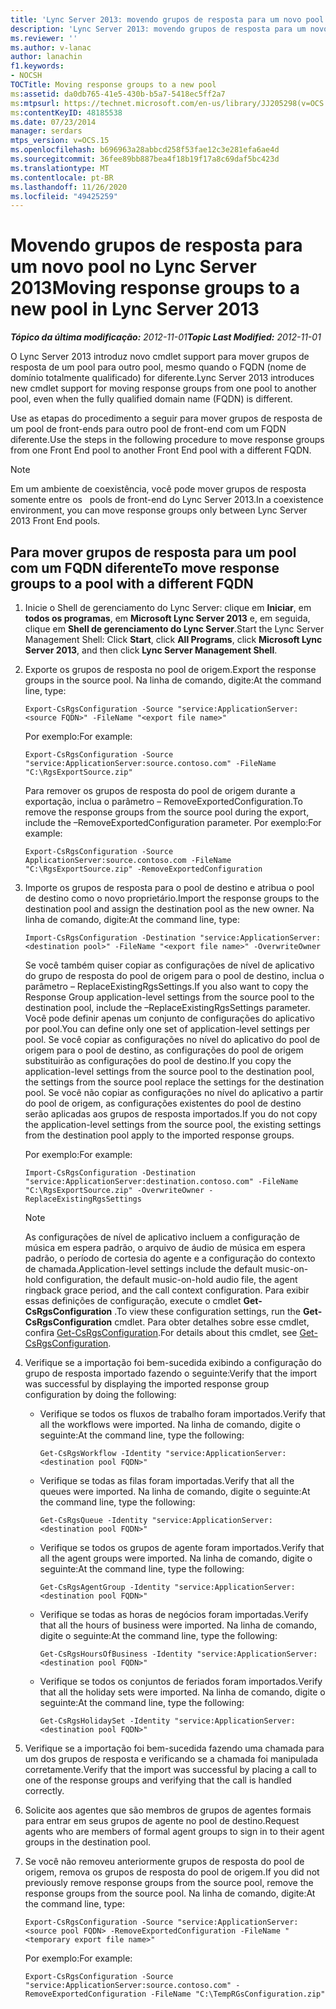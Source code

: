 ```yaml
---
title: 'Lync Server 2013: movendo grupos de resposta para um novo pool'
description: 'Lync Server 2013: movendo grupos de resposta para um novo pool.'
ms.reviewer: ''
ms.author: v-lanac
author: lanachin
f1.keywords:
- NOCSH
TOCTitle: Moving response groups to a new pool
ms:assetid: da0db765-41e5-430b-b5a7-5418ec5ff2a7
ms:mtpsurl: https://technet.microsoft.com/en-us/library/JJ205298(v=OCS.15)
ms:contentKeyID: 48185538
ms.date: 07/23/2014
manager: serdars
mtps_version: v=OCS.15
ms.openlocfilehash: b696963a28abbcd258f53fae12c3e281efa6ae4d
ms.sourcegitcommit: 36fee89bb887bea4f18b19f17a8c69daf5bc423d
ms.translationtype: MT
ms.contentlocale: pt-BR
ms.lasthandoff: 11/26/2020
ms.locfileid: "49425259"
---
```

# <a name="moving-response-groups-to-a-new-pool-in-lync-server-2013"></a><span data-ttu-id="98c33-103">Movendo grupos de resposta para um novo pool no Lync Server 2013</span><span class="sxs-lookup"><span data-stu-id="98c33-103">Moving response groups to a new pool in Lync Server 2013</span></span>

<div data-xmlns="http://www.w3.org/1999/xhtml">

<div class="topic" data-xmlns="http://www.w3.org/1999/xhtml" data-msxsl="urn:schemas-microsoft-com:xslt" data-cs="https://msdn.microsoft.com/">

<div data-asp="https://msdn2.microsoft.com/asp">



</div>

<div id="mainSection">

<div id="mainBody"><span data-ttu-id="98c33-104">

<span> </span></span><span class="sxs-lookup"><span data-stu-id="98c33-104">

<span> </span></span></span>

<span data-ttu-id="98c33-105">_**Tópico da última modificação:** 2012-11-01_</span><span class="sxs-lookup"><span data-stu-id="98c33-105">_**Topic Last Modified:** 2012-11-01_</span></span>

<span data-ttu-id="98c33-106">O Lync Server 2013 introduz novo cmdlet support para mover grupos de resposta de um pool para outro pool, mesmo quando o FQDN (nome de domínio totalmente qualificado) for diferente.</span><span class="sxs-lookup"><span data-stu-id="98c33-106">Lync Server 2013 introduces new cmdlet support for moving response groups from one pool to another pool, even when the fully qualified domain name (FQDN) is different.</span></span>

<span data-ttu-id="98c33-107">Use as etapas do procedimento a seguir para mover grupos de resposta de um pool de front-ends para outro pool de front-end com um FQDN diferente.</span><span class="sxs-lookup"><span data-stu-id="98c33-107">Use the steps in the following procedure to move response groups from one Front End pool to another Front End pool with a different FQDN.</span></span>

<div>


> [!NOTE]  
> <span data-ttu-id="98c33-108">Em um ambiente de coexistência, você pode mover grupos de resposta somente entre os &nbsp; pools de front-end do Lync Server 2013.</span><span class="sxs-lookup"><span data-stu-id="98c33-108">In a coexistence environment, you can move response groups only between Lync Server 2013&nbsp;Front End pools.</span></span>



</div>

<div>

## <a name="to-move-response-groups-to-a-pool-with-a-different-fqdn"></a><span data-ttu-id="98c33-109">Para mover grupos de resposta para um pool com um FQDN diferente</span><span class="sxs-lookup"><span data-stu-id="98c33-109">To move response groups to a pool with a different FQDN</span></span>

1.  <span data-ttu-id="98c33-110">Inicie o Shell de gerenciamento do Lync Server: clique em **Iniciar**, em **todos os programas**, em **Microsoft Lync Server 2013** e, em seguida, clique em **Shell de gerenciamento do Lync Server**.</span><span class="sxs-lookup"><span data-stu-id="98c33-110">Start the Lync Server Management Shell: Click **Start**, click **All Programs**, click **Microsoft Lync Server 2013**, and then click **Lync Server Management Shell**.</span></span>

2.  <span data-ttu-id="98c33-111">Exporte os grupos de resposta no pool de origem.</span><span class="sxs-lookup"><span data-stu-id="98c33-111">Export the response groups in the source pool.</span></span> <span data-ttu-id="98c33-112">Na linha de comando, digite:</span><span class="sxs-lookup"><span data-stu-id="98c33-112">At the command line, type:</span></span>
    
        Export-CsRgsConfiguration -Source "service:ApplicationServer:<source FQDN>" -FileName "<export file name>"
    
    <span data-ttu-id="98c33-113">Por exemplo:</span><span class="sxs-lookup"><span data-stu-id="98c33-113">For example:</span></span>
    
        Export-CsRgsConfiguration -Source "service:ApplicationServer:source.contoso.com" -FileName "C:\RgsExportSource.zip"
    
    <span data-ttu-id="98c33-114">Para remover os grupos de resposta do pool de origem durante a exportação, inclua o parâmetro – RemoveExportedConfiguration.</span><span class="sxs-lookup"><span data-stu-id="98c33-114">To remove the response groups from the source pool during the export, include the –RemoveExportedConfiguration parameter.</span></span> <span data-ttu-id="98c33-115">Por exemplo:</span><span class="sxs-lookup"><span data-stu-id="98c33-115">For example:</span></span>
    
        Export-CsRgsConfiguration -Source ApplicationServer:source.contoso.com -FileName "C:\RgsExportSource.zip" -RemoveExportedConfiguration

3.  <span data-ttu-id="98c33-116">Importe os grupos de resposta para o pool de destino e atribua o pool de destino como o novo proprietário.</span><span class="sxs-lookup"><span data-stu-id="98c33-116">Import the response groups to the destination pool and assign the destination pool as the new owner.</span></span> <span data-ttu-id="98c33-117">Na linha de comando, digite:</span><span class="sxs-lookup"><span data-stu-id="98c33-117">At the command line, type:</span></span>
    
        Import-CsRgsConfiguration -Destination "service:ApplicationServer:<destination pool>" -FileName "<export file name>" -OverwriteOwner
    
    <span data-ttu-id="98c33-118">Se você também quiser copiar as configurações de nível de aplicativo do grupo de resposta do pool de origem para o pool de destino, inclua o parâmetro – ReplaceExistingRgsSettings.</span><span class="sxs-lookup"><span data-stu-id="98c33-118">If you also want to copy the Response Group application-level settings from the source pool to the destination pool, include the –ReplaceExistingRgsSettings parameter.</span></span> <span data-ttu-id="98c33-119">Você pode definir apenas um conjunto de configurações do aplicativo por pool.</span><span class="sxs-lookup"><span data-stu-id="98c33-119">You can define only one set of application-level settings per pool.</span></span> <span data-ttu-id="98c33-120">Se você copiar as configurações no nível do aplicativo do pool de origem para o pool de destino, as configurações do pool de origem substituirão as configurações do pool de destino.</span><span class="sxs-lookup"><span data-stu-id="98c33-120">If you copy the application-level settings from the source pool to the destination pool, the settings from the source pool replace the settings for the destination pool.</span></span> <span data-ttu-id="98c33-121">Se você não copiar as configurações no nível do aplicativo a partir do pool de origem, as configurações existentes do pool de destino serão aplicadas aos grupos de resposta importados.</span><span class="sxs-lookup"><span data-stu-id="98c33-121">If you do not copy the application-level settings from the source pool, the existing settings from the destination pool apply to the imported response groups.</span></span>
    
    <span data-ttu-id="98c33-122">Por exemplo:</span><span class="sxs-lookup"><span data-stu-id="98c33-122">For example:</span></span>
    
        Import-CsRgsConfiguration -Destination "service:ApplicationServer:destination.contoso.com" -FileName "C:\RgsExportSource.zip" -OverwriteOwner -ReplaceExistingRgsSettings
    
    <div>
    

    > [!NOTE]  
    > <span data-ttu-id="98c33-123">As configurações de nível de aplicativo incluem a configuração de música em espera padrão, o arquivo de áudio de música em espera padrão, o período de cortesia do agente e a configuração do contexto de chamada.</span><span class="sxs-lookup"><span data-stu-id="98c33-123">Application-level settings include the default music-on-hold configuration, the default music-on-hold audio file, the agent ringback grace period, and the call context configuration.</span></span> <span data-ttu-id="98c33-124">Para exibir essas definições de configuração, execute o cmdlet <STRONG>Get-CsRgsConfiguration</STRONG> .</span><span class="sxs-lookup"><span data-stu-id="98c33-124">To view these configuration settings, run the <STRONG>Get-CsRgsConfiguration</STRONG> cmdlet.</span></span> <span data-ttu-id="98c33-125">Para obter detalhes sobre esse cmdlet, confira <A href="https://docs.microsoft.com/powershell/module/skype/Get-CsRgsConfiguration">Get-CsRgsConfiguration</A>.</span><span class="sxs-lookup"><span data-stu-id="98c33-125">For details about this cmdlet, see <A href="https://docs.microsoft.com/powershell/module/skype/Get-CsRgsConfiguration">Get-CsRgsConfiguration</A>.</span></span>

    
    </div>

4.  <span data-ttu-id="98c33-126">Verifique se a importação foi bem-sucedida exibindo a configuração do grupo de resposta importado fazendo o seguinte:</span><span class="sxs-lookup"><span data-stu-id="98c33-126">Verify that the import was successful by displaying the imported response group configuration by doing the following:</span></span>
    
      - <span data-ttu-id="98c33-127">Verifique se todos os fluxos de trabalho foram importados.</span><span class="sxs-lookup"><span data-stu-id="98c33-127">Verify that all the workflows were imported.</span></span> <span data-ttu-id="98c33-128">Na linha de comando, digite o seguinte:</span><span class="sxs-lookup"><span data-stu-id="98c33-128">At the command line, type the following:</span></span>
        
            Get-CsRgsWorkflow -Identity "service:ApplicationServer:<destination pool FQDN>"
    
      - <span data-ttu-id="98c33-129">Verifique se todas as filas foram importadas.</span><span class="sxs-lookup"><span data-stu-id="98c33-129">Verify that all the queues were imported.</span></span> <span data-ttu-id="98c33-130">Na linha de comando, digite o seguinte:</span><span class="sxs-lookup"><span data-stu-id="98c33-130">At the command line, type the following:</span></span>
        
            Get-CsRgsQueue -Identity "service:ApplicationServer:<destination pool FQDN>"
    
      - <span data-ttu-id="98c33-131">Verifique se todos os grupos de agente foram importados.</span><span class="sxs-lookup"><span data-stu-id="98c33-131">Verify that all the agent groups were imported.</span></span> <span data-ttu-id="98c33-132">Na linha de comando, digite o seguinte:</span><span class="sxs-lookup"><span data-stu-id="98c33-132">At the command line, type the following:</span></span>
        
            Get-CsRgsAgentGroup -Identity "service:ApplicationServer:<destination pool FQDN>"
    
      - <span data-ttu-id="98c33-133">Verifique se todas as horas de negócios foram importadas.</span><span class="sxs-lookup"><span data-stu-id="98c33-133">Verify that all the hours of business were imported.</span></span> <span data-ttu-id="98c33-134">Na linha de comando, digite o seguinte:</span><span class="sxs-lookup"><span data-stu-id="98c33-134">At the command line, type the following:</span></span>
        
            Get-CsRgsHoursOfBusiness -Identity "service:ApplicationServer:<destination pool FQDN>" 
    
      - <span data-ttu-id="98c33-135">Verifique se todos os conjuntos de feriados foram importados.</span><span class="sxs-lookup"><span data-stu-id="98c33-135">Verify that all the holiday sets were imported.</span></span> <span data-ttu-id="98c33-136">Na linha de comando, digite o seguinte:</span><span class="sxs-lookup"><span data-stu-id="98c33-136">At the command line, type the following:</span></span>
        
            Get-CsRgsHolidaySet -Identity "service:ApplicationServer:<destination pool FQDN>" 

5.  <span data-ttu-id="98c33-137">Verifique se a importação foi bem-sucedida fazendo uma chamada para um dos grupos de resposta e verificando se a chamada foi manipulada corretamente.</span><span class="sxs-lookup"><span data-stu-id="98c33-137">Verify that the import was successful by placing a call to one of the response groups and verifying that the call is handled correctly.</span></span>

6.  <span data-ttu-id="98c33-138">Solicite aos agentes que são membros de grupos de agentes formais para entrar em seus grupos de agente no pool de destino.</span><span class="sxs-lookup"><span data-stu-id="98c33-138">Request agents who are members of formal agent groups to sign in to their agent groups in the destination pool.</span></span>

7.  <span data-ttu-id="98c33-139">Se você não removeu anteriormente grupos de resposta do pool de origem, remova os grupos de resposta do pool de origem.</span><span class="sxs-lookup"><span data-stu-id="98c33-139">If you did not previously remove response groups from the source pool, remove the response groups from the source pool.</span></span> <span data-ttu-id="98c33-140">Na linha de comando, digite:</span><span class="sxs-lookup"><span data-stu-id="98c33-140">At the command line, type:</span></span>
    
        Export-CsRgsConfiguration -Source "service:ApplicationServer:<source pool FQDN> -RemoveExportedConfiguration -FileName "<temporary export file name>"
    
    <span data-ttu-id="98c33-141">Por exemplo:</span><span class="sxs-lookup"><span data-stu-id="98c33-141">For example:</span></span>
    
        Export-CsRgsConfiguration -Source "service:ApplicationServer:source.contoso.com" -RemoveExportedConfiguration -FileName "C:\TempRGsConfiguration.zip"

<span data-ttu-id="98c33-142"></div>

</div>

<span> </span>

</div>

</div>

</span><span class="sxs-lookup"><span data-stu-id="98c33-142"></div>

</div>

<span> </span>

</div>

</div>

</span></span></div>

